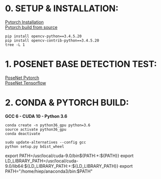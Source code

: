 # 0. SETUP & INSTALLATION:  
[Pytorch Installation](https://pytorch.org/#pip-install-pytorch)    
[Pytorch build from source](https://github.com/pytorch/pytorch#from-source)  
```
pip install opencv-python==3.4.5.20
pip install opencv-contrib-python==3.4.5.20
tree -L 1
```

# 1. POSENET BASE DETECTION TEST:
[PoseNet Pytorch](https://github.com/rwightman/posenet-pytorch)  
[PoseNet Tensorflow](https://github.com/rwightman/posenet-python)  

# 2. CONDA & PYTORCH BUILD:
**GCC 6 - CUDA 10 - Python 3.6**
```
conda create -n python36_gpu python=3.6  
source activate python36_gpu  
conda deactivate  
```
```
sudo update-alternatives --config gcc
python setup.py bdist_wheel
```

export PATH=/usr/local/cuda-9.0/bin${PATH:+:${PATH}}
export LD_LIBRARY_PATH=/usr/local/cuda-9.0/lib64:${LD_LIBRARY_PATH:+:${LD_LIBRARY_PATH}}
export PATH="/home/hiep/anaconda3/bin:$PATH"
